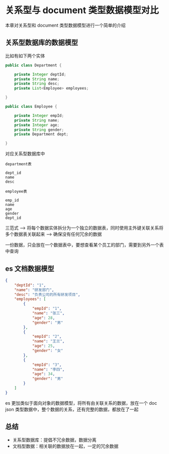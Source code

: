 # 关系型与 document 类型数据模型对比

本章对关系型和 document 类型数据模型进行一个简单的介绍

## 关系型数据库的数据模型
比如有如下两个实体

```java
public class Department {

	private Integer deptId;
	private String name;
	private String desc;
	private List<Employee> employees;

}

public class Employee {

	private Integer empId;
	private String name;
	private Integer age;
	private String gender;
	private Department dept;

}
```

对应关系型数据库中
```
department表

dept_id
name
desc

employee表

emp_id
name
age
gender
dept_id
```

三范式 --> 将每个数据实体拆分为一个独立的数据表，同时使用主外键关联关系将多个数据表关联起来 --> 确保没有任何冗余的数据

一份数据，只会放在一个数据表中，要想查看某个员工的部门，需要到另外一个表中查询

## es 文档数据模型
```json
{
	"deptId": "1",
	"name": "研发部门",
	"desc": "负责公司的所有研发项目",
	"employees": [
		{
			"empId": "1",
			"name": "张三",
			"age": 28,
			"gender": "男"
		},
		{
			"empId": "2",
			"name": "王兰",
			"age": 25,
			"gender": "女"
		},
		{
			"empId": "3",
			"name": "李四",
			"age": 34,
			"gender": "男"
		}
	]
}
```
es 更加类似于面向对象的数据模型，将所有由关联关系的数据，放在一个 doc json 类型数据中，整个数据的关系，还有完整的数据，都放在了一起

## 总结

- 关系型数据库：提倡不冗余数据，数据分离
- 文档型数据：相关联的数据放在一起，一定的冗余数据
